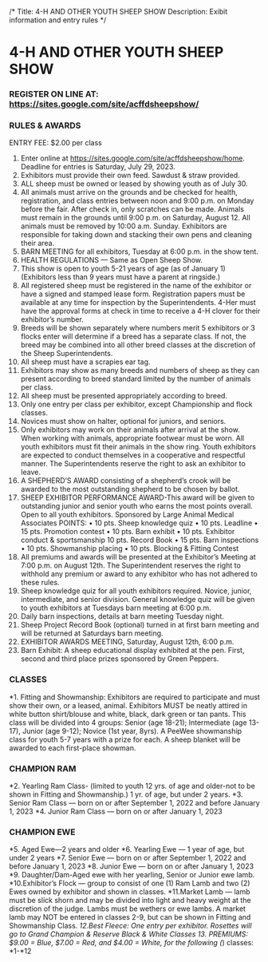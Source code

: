 /*
Title: 4-H AND OTHER YOUTH SHEEP SHOW
Description: Exibit information and entry rules
*/


# 4-H AND OTHER YOUTH SHEEP SHOW

### REGISTER ON LINE AT: https://sites.google.com/site/acffdsheepshow/

### RULES & AWARDS
ENTRY FEE: $2.00 per class
1.	Enter online at https://sites.google.com/site/acffdsheepshow/home. Deadline for entries is Saturday, July 29, 2023.
2.	Exhibitors must provide their own feed. Sawdust & straw provided.
3.	ALL sheep must be owned or leased by showing youth as of July 30.
4.	All animals must arrive on the grounds and be checked for health, registration, and class entries between noon and 9:00 p.m. on Monday before the fair. After check in, only scratches can be made. Animals must remain in the grounds until 9:00 p.m. on Saturday, August 12. All animals must be removed by 10:00 a.m. Sunday. Exhibitors are responsible for taking down and stacking their own pens and cleaning their area.
5.	BARN MEETING for all exhibitors, Tuesday at 6:00 p.m. in the show tent.
6.	HEALTH REGULATIONS — Same as Open Sheep Show.
7.	This show is open to youth 5-21 years of age (as of January 1) (Exhibitors less than 9 years must have a parent at ringside.)
8.	All registered sheep must be registered in the name of the exhibitor or have a signed and stamped lease form. Registration papers must be available at any time for inspection by the Superintendents. 4-Her must have the approval forms at check in time to receive a 4-H clover for their exhibitor’s number.
9.	Breeds will be shown separately where numbers merit 5 exhibitors or 3 flocks enter will determine if a breed has a separate class. If not, the breed may be combined into all other breed classes at the discretion of the Sheep Superintendents.
10.	All sheep must have a scrapies ear tag.
11.	Exhibitors may show as many breeds and numbers of sheep as they can present according to breed standard limited by the number of animals per class.
12.	All sheep must be presented appropriately according to breed.
13.	Only one entry per class per exhibitor, except Championship and flock classes.
14.	Novices must show on halter, optional for juniors, and seniors.
15.	Only exhibitors may work on their animals after arrival at the show. When working with animals, appropriate footwear must be worn. All youth exhibitors must fit their animals in the show ring. Youth exhibitors are expected to conduct themselves in a cooperative and respectful manner. The Superintendents reserve the right to ask an exhibitor to leave.
16.	A SHEPHERD’S AWARD consisting of a shepherd’s crook will be awarded to the most outstanding shepherd to be chosen by ballot.
17.	SHEEP EXHIBITOR PERFORMANCE AWARD-This award will be
 given to outstanding junior and senior youth who earns the most points overall. Open to all youth exhibitors. Sponsored by Large Animal Medical Associates
POINTS:
•	10 pts. Sheep knowledge quiz
•	10 pts. Leadline
•	15 pts. Promotion contest
•	10 pts. Barn exhibit
•	10 pts. Exhibitor conduct & sportsmanship 10 pts. Record Book
•	15 pts. Barn inspections
•	10 pts. Showmanship placing
•	10 pts. Blocking & Fitting Contest
18.	All premiums and awards will be presented at the Exhibitor’s Meeting at 7:00 p.m. on August 12th. The Superintendent reserves the right to withhold any premium or award to any exhibitor who has not adhered to these rules.
19.	Sheep knowledge quiz for all youth exhibitors required. Novice, junior, intermediate, and senior division. General knowledge quiz will be given to youth exhibitors at Tuesdays barn meeting at 6:00 p.m.
20.	Daily barn inspections, details at barn meeting Tuesday night.
21.	Sheep Project Record Book (optional) turned in at first barn meeting and will be returned at Saturdays barn meeting.
22.	EXHIBITOR AWARDS MEETING, Saturday, August 12th, 6:00 p.m.
23.	Barn Exhibit: A sheep educational display exhibited at the pen. First, second and third place prizes sponsored by Green Peppers.

### CLASSES
*1. Fitting and Showmanship: Exhibitors are required to participate and must show their own, or a leased, animal. Exhibitors MUST be neatly attired in white button shirt/blouse and white, black, dark green or tan pants. This class will be divided into 4 groups: Senior (age 18-21); Intermediate (age 13-17), Junior (age 9-12); Novice (1st year, 8yrs). A PeeWee showmanship class for youth 5-7 years with a prize for each. A sheep blanket will be awarded to each first-place showman.
### CHAMPION RAM
*2. Yearling Ram Class- (limited to youth 12 yrs. of age and older-not to be shown in Fitting and Showmanship.) 1 yr. of age, but under 2 years.
*3. Senior Ram Class — born on or after September 1, 2022 and before January 1, 2023
*4. Junior Ram Class — born on or after January 1, 2023
### CHAMPION EWE
*5. Aged Ewe—2 years and older
*6. Yearling Ewe — 1 year of age, but under 2 years
*7. Senior Ewe — born on or after September 1, 2022 and before January 1, 2023 
*8. Junior Ewe — born on or after January 1, 2023
*9. Daughter/Dam-Aged ewe with her yearling, Senior or Junior ewe lamb.
*10.Exhibitor’s Flock — group to consist of one (1) Ram Lamb and two (2) Ewes owned by exhibitor and shown in classes.
*11.Market Lamb — lamb must be slick shorn and may be divided into light and heavy weight at the discretion of the judge. Lambs must be wethers
 or ewe lambs. A market lamb may NOT be entered in classes 2-9, but can be shown in Fitting and Showmanship Class.
*12.Best Fleece: One entry per exhibitor. Rosettes will go to Grand Champion & Reserve Black & White Classes
13. PREMIUMS: $9.00 = Blue, $7.00 = Red, and $4.00 = White, for the following (*) classes: *1-*12

